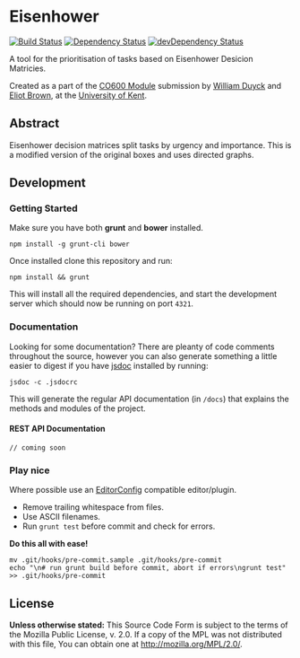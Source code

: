 # Eisenhower
[![Build Status](https://travis-ci.org/not-so-creative/eisenhower.svg?branch=master)](https://travis-ci.org/not-so-creative/eisenhower)
[![Dependency Status](https://david-dm.org/not-so-creative/eisenhower.svg)](https://david-dm.org/not-so-creative/eisenhower)
[![devDependency Status](https://david-dm.org/not-so-creative/eisenhower/dev-status.svg)](https://david-dm.org/not-so-creative/eisenhower#info=devDependencies)

A tool for the prioritisation of tasks based on Eisenhower Desicion Matricies.

Created as a part of the [CO600 Module](https://www.kent.ac.uk/courses/modulecatalogue/modules/CO600)
submission by [William Duyck](http://wduyck.me) and [Eliot Brown](http://eliotbrown.co.uk), at the [University of Kent](https://www.kent.ac.uk/).

## Abstract
Eisenhower decision matrices split tasks by urgency and importance. This is a
modified version of the original boxes and uses directed graphs.

## Development

### Getting Started
Make sure you have both **grunt** and **bower** installed.

	npm install -g grunt-cli bower

Once installed clone this repository and run:

	npm install && grunt

This will install all the required dependencies, and start the development server
which should now be running on port `4321`.

### Documentation
Looking for some documentation? There are pleanty of code comments throughout the
source, however you can also generate something a little easier to digest if you
have [jsdoc](http://usejsdoc.org) installed by running:

	jsdoc -c .jsdocrc

This will generate the regular API documentation (in `/docs`) that explains the
methods and modules of the project.

#### REST API Documentation

	// coming soon

### Play nice
Where possible use an [EditorConfig](http://editorconfig.org/) compatible editor/plugin.

* Remove trailing whitespace from files.
* Use ASCII filenames.
* Run `grunt test` before commit and check for errors.

**Do this all with ease!**

	mv .git/hooks/pre-commit.sample .git/hooks/pre-commit
	echo "\n# run grunt build before commit, abort if errors\ngrunt test" >> .git/hooks/pre-commit

## License
**Unless otherwise stated:**
This Source Code Form is subject to the terms of the Mozilla Public License, v. 2.0.
If a copy of the MPL was not distributed with this file, You can obtain one at http://mozilla.org/MPL/2.0/.

